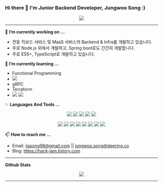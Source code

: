 ### Hi there 👋 I'm Junior Backend Developer, Jungwoo Song :)

<p align="center">
  <img src="https://hits.seeyoufarm.com/api/count/incr/badge.svg?url=https%3A%2F%2Fgithub.com%2Fbluayer&count_bg=%2379C83D&title_bg=%23555555&icon=&icon_color=%23E7E7E7&title=hits&edge_flat=false"/>
</p>

---

🔭 **I’m currently working on ...**
- 전동 킥보드 서비스 및 MaaS 서비스의 Backend & Infra를 개발하고 있습니다.
- 주로 Node.js 위에서 개발하고, Spring boot로도 간간히 개발합니다.
- 주로 ES5+, TypeScript로 개발하고 있습니다.

🌱 **I’m currently learning ...**
- Functional Programming
- <img src="https://img.shields.io/badge/go-%2300ADD8.svg?&style=for-the-badge&logo=go&logoColor=white"/>
- gRPC
- Terraform
- <img src="https://img.shields.io/badge/docker%20-%230db7ed.svg?&style=for-the-badge&logo=docker&logoColor=white"/> <img src="https://img.shields.io/badge/kubernetes%20-%23326ce5.svg?&style=for-the-badge&logo=kubernetes&logoColor=white"/>

✨ **Languages And Tools ...**
<p align="center">
  <img src="https://img.shields.io/badge/javascript%20-%23323330.svg?&style=for-the-badge&logo=javascript&logoColor=%23F7DF1E"/>
  <img src="https://img.shields.io/badge/typescript%20-%23007ACC.svg?&style=for-the-badge&logo=typescript&logoColor=white"/>
  <img src="https://img.shields.io/badge/c++%20-%2300599C.svg?&style=for-the-badge&logo=c%2B%2B&ogoColor=white"/>
  <img src="https://img.shields.io/badge/swift-%23FA7343.svg?&style=for-the-badge&logo=swift&logoColor=white"/>
  <img src="https://img.shields.io/badge/go-%2300ADD8.svg?&style=for-the-badge&logo=go&logoColor=white"/>
</p>
<p align="center">
  <img src="https://img.shields.io/badge/express.js%20-%23404d59.svg?&style=for-the-badge"/>
  <img src="https://img.shields.io/badge/spring%20-%236DB33F.svg?&style=for-the-badge&logo=spring&logoColor=white"/>
  <img src="https://img.shields.io/badge/git%20-%23F05033.svg?&style=for-the-badge&logo=git&logoColor=white"/>
  <img src="https://img.shields.io/badge/github%20-%23121011.svg?&style=for-the-badge&logo=github&logoColor=white"/>
  <img src="https://img.shields.io/badge/AWS%20-%23FF9900.svg?&style=for-the-badge&logo=amazon-aws&logoColor=white"/>
  <img src="https://img.shields.io/badge/heroku%20-%23430098.svg?&style=for-the-badge&logo=heroku&logoColor=white"/>
  <img src="https://img.shields.io/badge/nginx%20-%23009639.svg?&style=for-the-badge&logo=nginx&logoColor=white"/>
  <img src="https://img.shields.io/badge/mysql-%2300f.svg?&style=for-the-badge&logo=mysql&logoColor=white"/>
</p>

📫 **How to reach me ...**
- Email: ijasong98@gmail.com || jungwoo.song@deering.co
- Blog: https://hack-jam.tistory.com

---

**Github Stats**

<p align="center">
  <img src="https://github-readme-stats.vercel.app/api?username=bluayer&hide=stars&show_icons=true&theme=dracula&count_private=true&line_height=32">
</p>

---

